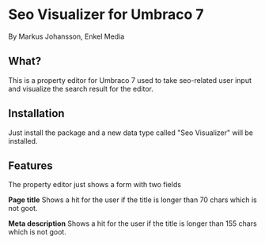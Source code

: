 
Seo Visualizer for Umbraco 7
============================

By Markus Johansson, Enkel Media

What?
-----
This is a property editor for Umbraco 7 used to take seo-related user input and visualize the search result for the editor.


Installation
------------
Just install the package and a new data type called "Seo Visualizer" will be installed.


Features
------------
The property editor just shows a form with two fields

**Page title**
Shows a hit for the user if the title is longer than 70 chars which is not goot.

**Meta description**
Shows a hit for the user if the title is longer than 155 chars which is not goot.




